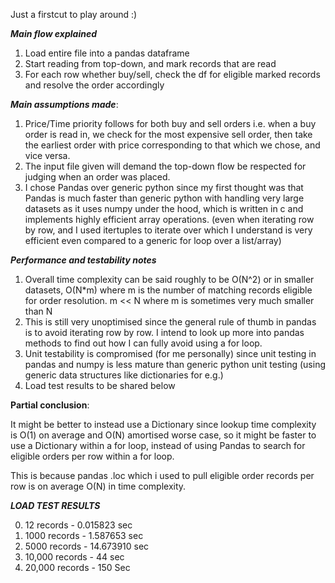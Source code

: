 Just a firstcut to play around :) 

***Main flow explained***
1) Load entire file into a pandas dataframe
2) Start reading from top-down, and mark records that are read
3) For each row whether buy/sell, check the df for eligible marked records and resolve the order accordingly

***Main assumptions made***:

1) Price/Time priority follows for both buy and sell orders i.e. when a buy order is read in, we check for the most expensive sell order, then take the earliest order with price corresponding to that which we chose, and vice versa.
2) The input file given will demand the top-down flow be respected for judging when an order was placed.
3) I chose Pandas over generic python since my first thought was that Pandas is much faster than generic python with handling very large datasets as it uses numpy under the hood, which is written in c and implements highly efficient array operations. (even when iterating row by row, and I used itertuples to iterate over which I understand is very efficient even compared to a generic for loop over a list/array)
   

***Performance and testability notes***
1) Overall time complexity can be said roughly to be O(N^2) or in smaller datasets, O(N*m) where m is the number of matching records eligible for order resolution. m << N where m is sometimes very much smaller than N
2) This is still very unoptimised since the general rule of thumb in pandas is to avoid iterating row by row. I intend to look up more into pandas methods to find out how I can fully avoid using a for loop.
3) Unit testability is compromised (for me personally) since unit testing in pandas and numpy is less mature than generic python unit testing (using generic data structures like dictionaries for e.g.)
4) Load test results to be shared below

**Partial conclusion**: 

It might be better to instead use a Dictionary since lookup time complexity is O(1) on average and O(N) amortised worse case, so it might be faster to use a Dictionary within a for loop, instead of using Pandas to search for eligible orders per row within a for loop. 

This is because pandas .loc which i used to pull eligible order records per row is on average O(N) in time complexity.


***LOAD TEST RESULTS***

0) 12 records - 0.015823 sec
1) 1000 records - 1.587653 sec
2) 5000 records - 14.673910 sec
3) 10,000 records - 44 sec 
4) 20,000 records - 150 Sec 
